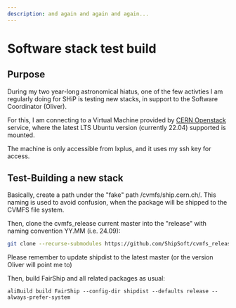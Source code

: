 ```yaml
---
description: and again and again and again...
---
```


# Software stack test build

## Purpose

During my two year-long astronomical hiatus, one of the few activties I am regularly doing for SHiP is testing new stacks, in support to the Software Coordinator (Oliver).&#x20;

For this, I am connecting to a Virtual Machine provided by [CERN Openstack ](https://openstack.cern.ch/)service, where the latest LTS Ubuntu version (currently 22.04) supported is mounted.

The machine is only accessible from lxplus, and it uses my ssh key for access.



## Test-Building a new stack

Basically, create a path under the "fake" path /cvmfs/ship.cern.ch/. This naming is used to avoid confusion, when the package will be shipped to the CVMFS file system.

Then, clone the cvmfs\_release current master into the "release" with naming convention YY.MM (i.e. 24.09):

```bash
git clone --recurse-submodules https://github.com/ShipSoft/cvmfs_release 24.09
```

Please remember to update shipdist to the latest master (or the version Oliver will point me to)

Then, build FairShip and all related packages as usual:

```
aliBuild build FairShip --config-dir shipdist --defaults release --always-prefer-system
```



